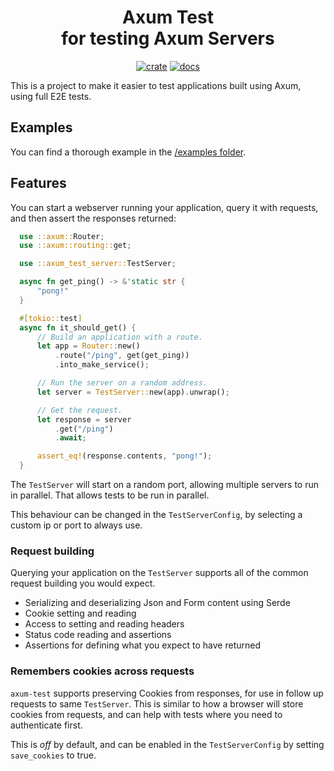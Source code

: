 <div align="center">
  <h1>
    Axum Test<br>
    for testing Axum Servers
  </h1>

  [![crate](https://img.shields.io/crates/v/axum-test.svg)](https://crates.io/crates/axum-test)
  [![docs](https://docs.rs/axum-test/badge.svg)](https://docs.rs/axum-test)
</div>

This is a project to make it easier to test applications built using Axum,
using full E2E tests.

## Examples

You can find a thorough example in the [/examples folder](/examples/example-todo/).

## Features

You can start a webserver running your application, query it with requests,
and then assert the responses returned:

```rust
  use ::axum::Router;
  use ::axum::routing::get;

  use ::axum_test_server::TestServer;

  async fn get_ping() -> &'static str {
      "pong!"
  }

  #[tokio::test]
  async fn it_should_get() {
      // Build an application with a route.
      let app = Router::new()
          .route("/ping", get(get_ping))
          .into_make_service();

      // Run the server on a random address.
      let server = TestServer::new(app).unwrap();

      // Get the request.
      let response = server
          .get("/ping")
          .await;

      assert_eq!(response.contents, "pong!");
  }
```

The `TestServer` will start on a random port, allowing multiple servers to run in parallel.
That allows tests to be run in parallel.

This behaviour can be changed in the `TestServerConfig`, by selecting a custom ip or port to always use.

### Request building

Querying your application on the `TestServer` supports all of the common request building you would expect.

 - Serializing and deserializing Json and Form content using Serde
 - Cookie setting and reading
 - Access to setting and reading headers
 - Status code reading and assertions
 - Assertions for defining what you expect to have returned

### Remembers cookies across requests

`axum-test` supports preserving Cookies from responses,
for use in follow up requests to same `TestServer`.
This is similar to how a browser will store cookies from requests,
and can help with tests where you need to authenticate first.

This is _off_ by default, and can be enabled in the `TestServerConfig` by setting `save_cookies` to true.
